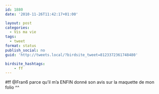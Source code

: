```yaml
---
id: 1880
date: '2010-11-26T11:42:17+01:00'

layout: post
categories:
  - Vis ma vie
tags:
  - tweet
format: status
publish_social: no
guid: 'http://tweets.local/?birdsite_tweet=8123372361748480'

birdsite_hashtags:
    - ff
---
```


\#ff @Fran6 parce qu’il m’a ENFIN donné son avis sur la maquette de mon folio ^^